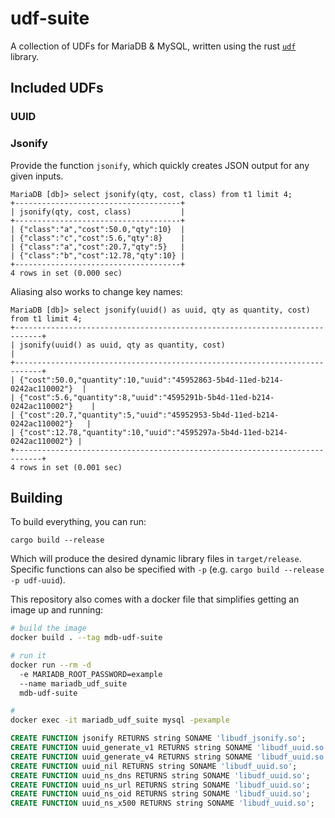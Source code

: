 # udf-suite

A collection of UDFs for MariaDB & MySQL, written using the rust
[`udf`](docs.rs/udf) library.

## Included UDFs

### UUID

### Jsonify

Provide the function `jsonify`, which quickly creates JSON output for any given
inputs.

```
MariaDB [db]> select jsonify(qty, cost, class) from t1 limit 4;
+-------------------------------------+
| jsonify(qty, cost, class)           |
+-------------------------------------+
| {"class":"a","cost":50.0,"qty":10}  |
| {"class":"c","cost":5.6,"qty":8}    |
| {"class":"a","cost":20.7,"qty":5}   |
| {"class":"b","cost":12.78,"qty":10} |
+-------------------------------------+
4 rows in set (0.000 sec)
```

Aliasing also works to change key names:

```
MariaDB [db]> select jsonify(uuid() as uuid, qty as quantity, cost) from t1 limit 4;
+----------------------------------------------------------------------------+
| jsonify(uuid() as uuid, qty as quantity, cost)                             |
+----------------------------------------------------------------------------+
| {"cost":50.0,"quantity":10,"uuid":"45952863-5b4d-11ed-b214-0242ac110002"}  |
| {"cost":5.6,"quantity":8,"uuid":"4595291b-5b4d-11ed-b214-0242ac110002"}    |
| {"cost":20.7,"quantity":5,"uuid":"45952953-5b4d-11ed-b214-0242ac110002"}   |
| {"cost":12.78,"quantity":10,"uuid":"4595297a-5b4d-11ed-b214-0242ac110002"} |
+----------------------------------------------------------------------------+
4 rows in set (0.001 sec)
```



## Building

To build everything, you can run:

```
cargo build --release
```

Which will produce the desired dynamic library files in `target/release`.
Specific functions can also be specified with `-p` (e.g.
`cargo build --release -p udf-uuid`).

This repository also comes with a docker file that simplifies getting an image
up and running:

```sh
# build the image
docker build . --tag mdb-udf-suite

# run it
docker run --rm -d
  -e MARIADB_ROOT_PASSWORD=example
  --name mariadb_udf_suite
  mdb-udf-suite

#
docker exec -it mariadb_udf_suite mysql -pexample
```


```sql
CREATE FUNCTION jsonify RETURNS string SONAME 'libudf_jsonify.so';
CREATE FUNCTION uuid_generate_v1 RETURNS string SONAME 'libudf_uuid.so';
CREATE FUNCTION uuid_generate_v4 RETURNS string SONAME 'libudf_uuid.so';
CREATE FUNCTION uuid_nil RETURNS string SONAME 'libudf_uuid.so';
CREATE FUNCTION uuid_ns_dns RETURNS string SONAME 'libudf_uuid.so';
CREATE FUNCTION uuid_ns_url RETURNS string SONAME 'libudf_uuid.so';
CREATE FUNCTION uuid_ns_oid RETURNS string SONAME 'libudf_uuid.so';
CREATE FUNCTION uuid_ns_x500 RETURNS string SONAME 'libudf_uuid.so';
```
